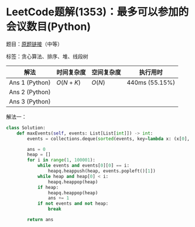 # LeetCode题解(1353)：最多可以参加的会议数目(Python)

题目：[原题链接](https://leetcode-cn.com/problems/maximum-number-of-events-that-can-be-attended/)（中等）

标签：贪心算法、排序、堆、线段树

| 解法           | 时间复杂度 | 空间复杂度 | 执行用时       |
| -------------- | ---------- | ---------- | -------------- |
| Ans 1 (Python) | $O(N+K)$   | $O(N)$     | 440ms (55.15%) |
| Ans 2 (Python) |            |            |                |
| Ans 3 (Python) |            |            |                |

解法一：

```python
class Solution:
    def maxEvents(self, events: List[List[int]]) -> int:
        events = collections.deque(sorted(events, key=lambda x: (x[0], x[1])))

        ans = 0
        heap = []
        for i in range(1, 100001):
            while events and events[0][0] == i:
                heapq.heappush(heap, events.popleft()[1])
            while heap and heap[0] < i:
                heapq.heappop(heap)
            if heap:
                heapq.heappop(heap)
                ans += 1
            if not events and not heap:
                break

        return ans
```

